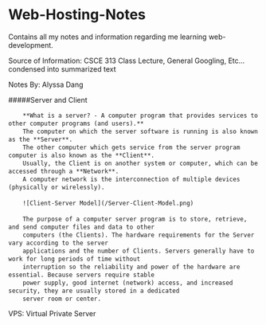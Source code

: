 # Web-Hosting-Notes
Contains all my notes and information regarding me learning web-development.

Source of Information: CSCE 313 Class Lecture, General Googling, Etc... condensed into summarized text

Notes By: Alyssa Dang

#####Server and Client

        **What is a server? - A computer program that provides services to other computer programs (and users).** 
        The computer on which the server software is running is also known as the **Server**.
        The other computer which gets service from the server program computer is also known as the **Client**. 
        Usually, the Client is on another system or computer, which can be accessed through a **Network**.
        A computer network is the interconnection of multiple devices (physically or wirelessly).
        
        ![Client-Server Model](/Server-Client-Model.png)
        
        The purpose of a computer server program is to store, retrieve, and send computer files and data to other 
        computers (the Clients). The hardware requirements for the Server vary according to the server 
        applications and the number of Clients. Servers generally have to work for long periods of time without 
        interruption so the reliability and power of the hardware are essential. Because servers require stable 
        power supply, good internet (network) access, and increased security, they are usually stored in a dedicated 
        server room or center.
        
VPS: Virtual Private Server
